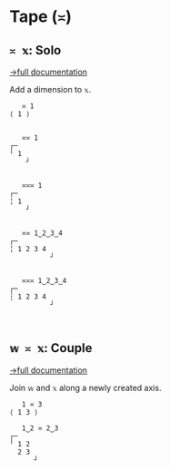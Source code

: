 # Tape (`≍`)

## `≍ 𝕩`: Solo
[→full documentation](https://mlochbaum.github.io/BQN/doc/couple.html)

Add a dimension to `𝕩`.

```bqn
   ≍ 1
⟨ 1 ⟩


   ≍≍ 1
┌─   
╵ 1  
    ┘


   ≍≍≍ 1
┌─   
╎ 1  
    ┘


   ≍≍ 1‿2‿3‿4
┌─         
╎ 1 2 3 4  
          ┘


   ≍≍≍ 1‿2‿3‿4
┌─         
┆ 1 2 3 4  
          ┘



```
## `𝕨 ≍ 𝕩`: Couple
[→full documentation](https://mlochbaum.github.io/BQN/doc/couple.html)

Join `𝕨` and `𝕩` along a newly created axis.

```bqn
   1 ≍ 3
⟨ 1 3 ⟩

   1‿2 ≍ 2‿3
┌─     
╵ 1 2  
  2 3  
      ┘
```
